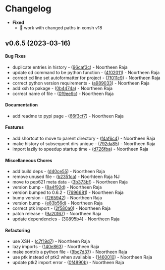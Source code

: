 # Changelog

<!--next-version-placeholder-->
  - __Fixed__
    + 🐞 work with changed paths in xonsh v18

## v0.6.5 (2023-03-16)

#### Bug Fixes
- duplicate entries in history - ([96caf3c](https://github.com/jnoortheen/xontrib-hist-navigator/commit/96caf3c3129bbad6488ab3819450aa829f0e9df2)) - Noortheen Raja
- update cd command to be python function - ([4f02011](https://github.com/jnoortheen/xontrib-hist-navigator/commit/4f02011ca122d5db81c4764ff5bf62fc8f96f220)) - Noortheen Raja
- correct cd line set autoformatter for project - ([7f011c9](https://github.com/jnoortheen/xontrib-hist-navigator/commit/7f011c955e8c87b3721fb3aa39532efc64463dfe)) - Noortheen Raja
- correct python version requirements - ([a989033](https://github.com/jnoortheen/xontrib-hist-navigator/commit/a9890336515faf1829f79e34577e8b4acc19533f)) - Noortheen Raja
- add xsh to pakage - ([0b4474a](https://github.com/jnoortheen/xontrib-hist-navigator/commit/0b4474a7fe3b0c76c9faa83a65ceaa816b2a43e9)) - Noortheen Raja
- correct name of file - ([0f9ee9c](https://github.com/jnoortheen/xontrib-hist-navigator/commit/0f9ee9ccf4029b3fd0c4c59bc666d11ed0241301)) - Noortheen Raja
#### Documentation
- add readme to pypi page - ([66f3cf7](https://github.com/jnoortheen/xontrib-hist-navigator/commit/66f3cf7b12648772e1e2c3cc56826cf9bd13e68a)) - Noortheen Raja
#### Features
- add shortcut to move to parent directory - ([f4af6c4](https://github.com/jnoortheen/xontrib-hist-navigator/commit/f4af6c4483647d015df74a9686d91fad68eb89f9)) - Noortheen Raja
- make history of subsequent dirs unique - ([792da85](https://github.com/jnoortheen/xontrib-hist-navigator/commit/792da85b01c479b8e7129863a9964368f9b0ceac)) - Noortheen Raja
- import lazily to speedup startup time - ([d726fba](https://github.com/jnoortheen/xontrib-hist-navigator/commit/d726fbaa06a7ac9af33777d694a501532d13b7c7)) - Noortheen Raja
#### Miscellaneous Chores
- add build deps - ([d40ce55](https://github.com/jnoortheen/xontrib-hist-navigator/commit/d40ce55298b323f00c726fd6d7e430fc43bea385)) - Noortheen Raja
- remove unused file - ([b2351ca](https://github.com/jnoortheen/xontrib-hist-navigator/commit/b2351ca851e6de8a7c717ef47944c53440b04e1c)) - Noorhteen Raja NJ
- move to pep621 meta data - ([3b373bf](https://github.com/jnoortheen/xontrib-hist-navigator/commit/3b373bff353558e9da8c1ab9c162fa1034719d28)) - Noortheen Raja
- version bump - ([8a4f92d](https://github.com/jnoortheen/xontrib-hist-navigator/commit/8a4f92d46d296f61b6a59ac8d2d3c921714c16f6)) - Noortheen Raja
- version bumped to 0.6.2 - ([7696681](https://github.com/jnoortheen/xontrib-hist-navigator/commit/76966816404f870e500d341059d428c069047a78)) - Noortheen Raja
- bump version - ([f265942](https://github.com/jnoortheen/xontrib-hist-navigator/commit/f265942e323d6024394bdd735abff5cfb72dabcc)) - Noortheen Raja
- version bump - ([e83b56d](https://github.com/jnoortheen/xontrib-hist-navigator/commit/e83b56de4bc020078c4b8c71f5ffac2a90deb8f9)) - Noortheen Raja
- correct ptk import - ([2f580a0](https://github.com/jnoortheen/xontrib-hist-navigator/commit/2f580a0433fff25f025b2029da65f79f4d15fee1)) - Noortheen Raja
- patch release - ([9a20f67](https://github.com/jnoortheen/xontrib-hist-navigator/commit/9a20f67128219e25ae453373b0bdf52ffeb47a76)) - Noortheen Raja
- update dependencies - ([30895b4](https://github.com/jnoortheen/xontrib-hist-navigator/commit/30895b440df8108a6925a8a85f184f4d955f2121)) - Noortheen Raja
#### Refactoring
- use XSH - ([c7f19d7](https://github.com/jnoortheen/xontrib-hist-navigator/commit/c7f19d71df82805fae7e0fd65b214ae70eb50e79)) - Noortheen Raja
- lazy imports - ([140e863](https://github.com/jnoortheen/xontrib-hist-navigator/commit/140e8637a41b81d88fb1c77cc6ec0c6d6752251c)) - Noortheen Raja
- make xontrib a python file - ([9bc7d37](https://github.com/jnoortheen/xontrib-hist-navigator/commit/9bc7d37afe0646fdf60d2921689c790d2bb8f439)) - Noortheen Raja
- use ptk instead of ptk2 when available - ([1460010](https://github.com/jnoortheen/xontrib-hist-navigator/commit/1460010d3051af932b99c2bf52221fb9620c64c0)) - Noortheen Raja
- update ptk2 import error - ([0f4890b](https://github.com/jnoortheen/xontrib-hist-navigator/commit/0f4890bc41a5004807aa52eb4b2c26aad3e97c8c)) - Noortheen Raja
